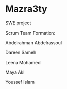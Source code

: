# Mazra3ty
SWE project

Scrum Team Formation:

Abdelrahman Abdelrassoul

Dareen Sameh

Leena Mohamed

Maya Akl

Youssef Islam